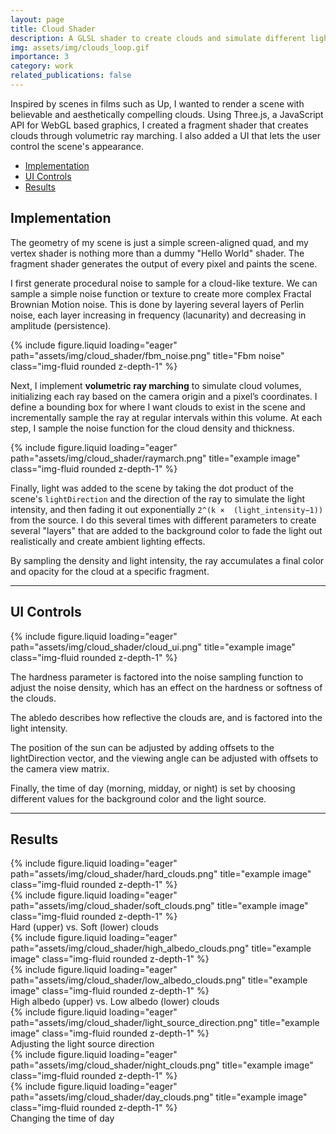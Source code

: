 ```yaml
---
layout: page
title: Cloud Shader
description: A GLSL shader to create clouds and simulate different lighting scenarios.
img: assets/img/clouds_loop.gif
importance: 3
category: work
related_publications: false
---
```


Inspired by scenes in films such as Up, I wanted to render a scene with believable and aesthetically compelling clouds. Using Three.js, a JavaScript API for WebGL based graphics, I created a fragment shader that creates clouds through volumetric ray marching. I also added a UI that lets the user control the scene's appearance.

- [Implementation](#implementation)
- [UI Controls](#ui-controls)
- [Results](#results)

## Implementation

The geometry of my scene is just a simple screen-aligned quad, and my vertex shader is nothing more than a dummy "Hello World" shader. The fragment shader generates the output of every pixel and paints the scene.

I first generate procedural noise to sample for a cloud-like texture. We can sample a simple noise function or texture to create more complex Fractal Brownian Motion noise. This is done by layering several layers of Perlin noise, each layer increasing in frequency (lacunarity) and decreasing in amplitude (persistence). 

<div class="row justify-content-center">
    <div class="col-6 mt-3 mt-md-0">
        {% include figure.liquid loading="eager" path="assets/img/cloud_shader/fbm_noise.png" title="Fbm noise" class="img-fluid rounded z-depth-1" %}
    </div>
</div>

Next, I implement **volumetric ray marching** to simulate cloud volumes, initializing each ray based on the camera origin and a pixel’s coordinates. I define a bounding box for where I want clouds to exist in the scene and incrementally sample the ray at regular intervals within this volume. At each step, I sample the noise function for the cloud density and thickness. 

<div class="row">
    <div class="col-sm mt-3 mt-md-0">
        {% include figure.liquid loading="eager" path="assets/img/cloud_shader/raymarch.png" title="example image" class="img-fluid rounded z-depth-1" %}
    </div>
</div>

Finally, light was added to the scene by taking the dot product of the scene's `lightDirection` and the direction of the ray to simulate the light intensity, and then fading it out exponentially `2^(k ×  (light_intensity−1))` from the source. I do this several times with different parameters to create several "layers" that are added to the background color to fade the light out realistically and create ambient lighting effects.

By sampling the density and light intensity, the ray accumulates a final color and opacity for the cloud at a specific fragment.

---

## UI Controls

<div class="row justify-content-center">
    <div class="col-6 mt-3 mt-md-0">
        {% include figure.liquid loading="eager" path="assets/img/cloud_shader/cloud_ui.png" title="example image" class="img-fluid rounded z-depth-1" %}
    </div>
</div>

The hardness parameter is factored into the noise sampling function to adjust the noise density, which has an effect on the hardness or softness of the clouds. 

The abledo describes how reflective the clouds are, and is factored into the light intensity.

The position of the sun can be adjusted by adding offsets to the lightDirection vector, and the viewing angle can be adjusted with offsets to the camera view matrix.

Finally, the time of day (morning, midday, or night) is set by choosing different values for the background color and the light source.

---

## Results

<div class="row">
    <div class="col-sm mt-3 mt-md-0">
        {% include figure.liquid loading="eager" path="assets/img/cloud_shader/hard_clouds.png" title="example image" class="img-fluid rounded z-depth-1" %}
    </div>
</div>
<div class="row">
    <div class="col-sm mt-3 mt-md-0">
        {% include figure.liquid loading="eager" path="assets/img/cloud_shader/soft_clouds.png" title="example image" class="img-fluid rounded z-depth-1" %}
    </div>
</div>
<div class="caption">
    Hard (upper) vs. Soft (lower) clouds
</div>

<div class="row">
    <div class="col-sm mt-3 mt-md-0">
        {% include figure.liquid loading="eager" path="assets/img/cloud_shader/high_albedo_clouds.png" title="example image" class="img-fluid rounded z-depth-1" %}
    </div>
</div>
<div class="row">
    <div class="col-sm mt-3 mt-md-0">
        {% include figure.liquid loading="eager" path="assets/img/cloud_shader/low_albedo_clouds.png" title="example image" class="img-fluid rounded z-depth-1" %}
    </div>
</div>
<div class="caption">
    High albedo (upper) vs. Low albedo (lower) clouds
</div>

<div class="row">
    <div class="col-sm mt-3 mt-md-0">
        {% include figure.liquid loading="eager" path="assets/img/cloud_shader/light_source_direction.png" title="example image" class="img-fluid rounded z-depth-1" %}
    </div>
</div>
<div class="caption">
    Adjusting the light source direction
</div>


<div class="row">
    <div class="col-sm mt-3 mt-md-0">
        {% include figure.liquid loading="eager" path="assets/img/cloud_shader/night_clouds.png" title="example image" class="img-fluid rounded z-depth-1" %}
    </div>
</div>
<div class="row">
    <div class="col-sm mt-3 mt-md-0">
        {% include figure.liquid loading="eager" path="assets/img/cloud_shader/day_clouds.png" title="example image" class="img-fluid rounded z-depth-1" %}
    </div>
</div>
<div class="caption">
    Changing the time of day
</div>

